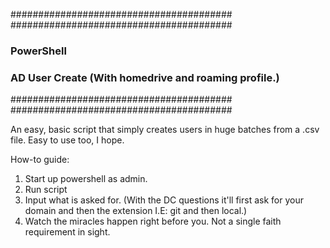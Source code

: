 ########################################
########################################
###    PowerShell
###    AD User Create (With homedrive and roaming profile.)
########################################
########################################

An easy, basic script that simply creates users in huge batches from a .csv file. Easy to use too, I hope.

How-to guide:

1. Start up powershell as admin.
2. Run script
3. Input what is asked for. (With the DC questions it'll first ask for your domain and then the extension I.E: git and then local.)
4. Watch the miracles happen right before you. Not a single faith requirement in sight.

